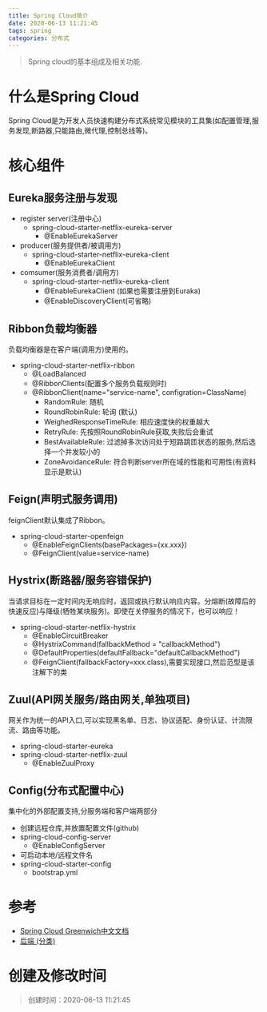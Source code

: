 ```yaml
---
title: Spring Cloud简介
date: 2020-06-13 11:21:45
tags: spring
categories: 分布式
---
```

>Spring cloud的基本组成及相关功能.

<!--more-->
# 什么是Spring Cloud
Spring Cloud是为开发人员快速构建分布式系统常见模块的工具集(如配置管理,服务发现,断路器,只能路由,微代理,控制总线等)。

# 核心组件
## Eureka服务注册与发现
- register server(注册中心)
  + spring-cloud-starter-netflix-eureka-server
    * @EnableEurekaServer
- producer(服务提供者/被调用方)
  + spring-cloud-starter-netflix-eureka-client
    * @EnableEurekaClient
- comsumer(服务消费者/调用方)
  + spring-cloud-starter-netflix-eureka-client
    * @EnableEurekaClient (如果也需要注册到Euraka)
    * @EnableDiscoveryClient(可省略)
  
## Ribbon负载均衡器
负载均衡器是在客户端(调用方)使用的。
- spring-cloud-starter-netflix-ribbon
  + @LoadBalanced
  + @RibbonClients(配置多个服务负载规则时)
  + @RibbonClient(name="service-name", configration=ClassName)
      * RandomRule: 随机
      * RoundRobinRule: 轮询 (默认)
      * WeighedResponseTimeRule: 相应速度快的权重越大
      * RetryRule: 先按照RoundRobinRule获取,失败后会重试
      * BestAvailableRule: 过滤掉多次访问处于短路跳匝状态的服务,然后选择一个并发较小的
      * ZoneAvoidanceRule: 符合判断server所在域的性能和可用性(有资料显示是默认)


## Feign(声明式服务调用)
feignClient默认集成了Ribbon。
- spring-cloud-starter-openfeign
  + @EnableFeignClients(basePackages={xx.xxx})
  + @FeignClient(value=service-name)

## Hystrix(断路器/服务容错保护)
当请求目标在一定时间内无响应时，返回或执行默认响应内容。分熔断(故障后的快速反应)与降级(牺牲某块服务)。即使在关停服务的情况下，也可以响应！
- spring-cloud-starter-netflix-hystrix
  + @EnableCircuitBreaker
  + @HystrixCommand(fallbackMethod = "callbackMethod")
  + @DefaultProperties(defaultFallback="defaultCallbackMethod")
  + @FeignClient(fallbackFactory=xxx.class),需要实现接口,然后范型是该注解下的类

## Zuul(API网关服务/路由网关,单独项目)
网关作为统一的API入口,可以实现黑名单、日志、协议适配、身份认证、计流限流、路由等功能。
- spring-cloud-starter-eureka
- spring-cloud-starter-netflix-zuul
  * @EnableZuulProxy

## Config(分布式配置中心)
集中化的外部配置支持,分服务端和客户端两部分
- 创建远程仓库,并放置配置文件(github)
- spring-cloud-config-server
  * @EnableConfigServer 
- 可启动本地/远程文件名
- spring-cloud-starter-config
  + bootstrap.yml


# 参考
- [Spring Cloud Greenwich中文文档](https://www.springcloud.cc/spring-cloud-greenwich.html)
- [后端 (分类)](https://www.extlight.com/categories/%E5%90%8E%E7%AB%AF/)


# 创建及修改时间
> 创建时间：2020-06-13 11:21:45
